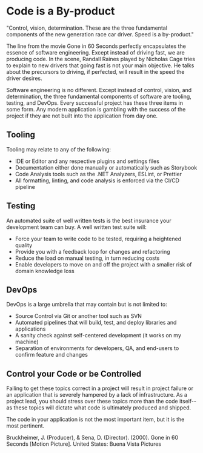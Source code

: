 # Code is a By-product

"Control, vision, determination. These are the three fundamental components of the new generation race car driver. Speed is a by-product."

The line from the movie Gone in 60 Seconds perfectly encapsulates the essence of software engineering. Except instead of driving fast, we are producing code. In the scene, Randall Raines played by Nicholas Cage tries to explain to new drivers that going fast is not your main objective. He talks about the precursors to driving, if perfected, will result in the speed the driver desires.

Software engineering is no different. Except instead of control, vision, and determination, the three fundamental components of software are tooling, testing, and DevOps. Every successful project has these three items in some form. Any modern application is gambling with the success of the project if they are not built into the application from day one.

## Tooling

Tooling may relate to any of the following:

- IDE or Editor and any respective plugins and settings files
- Documentation either done manually or automatically such as Storybook
- Code Analysis tools such as the .NET Analyzers, ESLint, or Prettier
- All formatting, linting, and code analysis is enforced via the CI/CD pipeline

## Testing

An automated suite of well written tests is the best insurance your development team can buy. A well written test suite will:

- Force your team to write code to be tested, requiring a heightened quality
- Provide you with a feedback loop for changes and refactoring
- Reduce the load on manual testing, in turn reducing costs
- Enable developers to move on and off the project with a smaller risk of domain knowledge loss

## DevOps

DevOps is a large umbrella that may contain but is not limited to:

- Source Control via Git or another tool such as SVN
- Automated pipelines that will build, test, and deploy libraries and applications
- A sanity check against self-centered development (it works on my machine)
- Separation of environments for developers, QA, and end-users to confirm feature and changes

## Control your Code or be Controlled

Failing to get these topics correct in a project will result in project failure or an application that is severely hampered by a lack of infrastructure. As a project lead, you should stress over these topics more than the code itself--as these topics will dictate what code is ultimately produced and shipped.

The code in your application is not the most important item, but it is the most pertinent.

Bruckheimer, J. (Producer), & Sena, D. (Director). (2000). Gone in 60 Seconds [Motion Picture]. United States: Buena Vista Pictures
